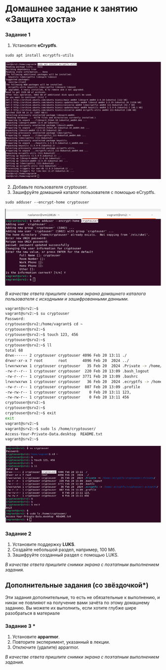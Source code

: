 # Домашнее задание к занятию  «Защита хоста»

### Задание 1

1. Установите **eCryptfs**.

`sudo apt install ecryptfs-utils`

<img src = "img/hw13-02-001.png">

2. Добавьте пользователя cryptouser.
3. Зашифруйте домашний каталог пользователя с помощью eCryptfs.

`sudo adduser --encrypt-home cryptouser`

<img src = "img/hw13-02-004.png">

*В качестве ответа  пришлите снимки экрана домашнего каталога пользователя с исходными и зашифрованными данными.*  

```bash
vagrant@srv2:~$ 
vagrant@srv2:~$ su cryptouser
Password: 
cryptouser@srv2:/home/vagrant$ cd ~
cryptouser@srv2:~$ 
cryptouser@srv2:~$ touch 123, 456
cryptouser@srv2:~$ 
cryptouser@srv2:~$ ll
total 68
drwx------ 2 cryptouser cryptouser 4096 Feb 20 13:11 ./
drwxr-xr-x 7 root       root       4096 Feb 20  2024 ../
lrwxrwxrwx 1 cryptouser cryptouser   35 Feb 20  2024 .Private -> /home/.ecryptfs/cryptouser/.Private/
-rw-r--r-- 1 cryptouser cryptouser  220 Feb 20 13:09 .bash_logout
-rw-r--r-- 1 cryptouser cryptouser 3771 Feb 20 13:09 .bashrc
lrwxrwxrwx 1 cryptouser cryptouser   36 Feb 20  2024 .ecryptfs -> /home/.ecryptfs/cryptouser/.ecryptfs/
-rw-r--r-- 1 cryptouser cryptouser  807 Feb 20 13:09 .profile
-rw-rw-r-- 1 cryptouser cryptouser    0 Feb 20 13:11 123,
-rw-rw-r-- 1 cryptouser cryptouser    0 Feb 20 13:11 456
cryptouser@srv2:~$ 
cryptouser@srv2:~$ 
cryptouser@srv2:~$ exit
exit
vagrant@srv2:~$ 
vagrant@srv2:~$ sudo ls /home/cryptouser/
Access-Your-Private-Data.desktop  README.txt
vagrant@srv2:~$ 
```

<img src = "img/hw13-02-005.png">

### Задание 2

1. Установите поддержку **LUKS**.
2. Создайте небольшой раздел, например, 100 Мб.
3. Зашифруйте созданный раздел с помощью LUKS.

*В качестве ответа пришлите снимки экрана с поэтапным выполнением задания.*


## Дополнительные задания (со звёздочкой*)

Эти задания дополнительные, то есть не обязательные к выполнению, и никак не повлияют на получение вами зачёта по этому домашнему заданию. Вы можете их выполнить, если хотите глубже шире разобраться в материале

### Задание 3 *

1. Установите **apparmor**.
2. Повторите эксперимент, указанный в лекции.
3. Отключите (удалите) apparmor.


*В качестве ответа пришлите снимки экрана с поэтапным выполнением задания.*



